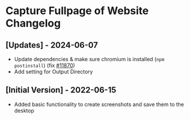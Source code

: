 # Capture Fullpage of Website Changelog

## [Updates] - 2024-06-07

- Update dependencies & make sure chromium is installed (`npm postinstall`) (fix [#11870](https://github.com/raycast/extensions/issues/11870))
- Add setting for Output Directory

## [Initial Version] - 2022-06-15

- Added basic functionality to create screenshots and save them to the desktop
